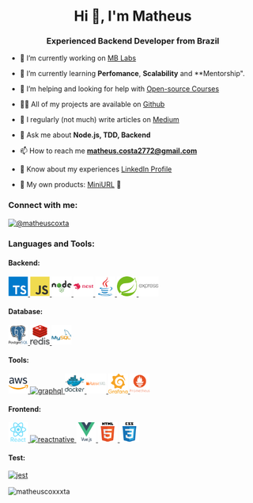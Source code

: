 <h1 align="center">Hi 👋, I'm Matheus</h1>
<h3 align="center">Experienced Backend Developer from Brazil</h3>

- 🔭 I’m currently working on [MB Labs](https://mblabs.com.br/)

- 🌱 I’m currently learning **Perfomance**, **Scalability** and **Mentorship".

- 🤝 I’m helping and looking for help with [Open-source Courses](https://github.com/opensource-courses)

- 👨‍💻 All of my projects are available on [Github](https://www.github.com/MatheusCoxxxta)

- 📝 I regularly (not much) write articles on [Medium](https://www.medium.com/@MatheusCoxta)

- 💬 Ask me about **Node.js, TDD, Backend**

- 📫 How to reach me **matheus.costa2772@gmail.com**

- 📄 Know about my experiences [LinkedIn Profile](https://www.linkedin.com/in/omatheus-costa)

- 🚀 My own products: [MiniURL](https://www.mini-url.xyz) 🔗

<h3 align="left">Connect with me:</h3>
<p align="left">
<a href="https://medium.com/@matheuscoxta" target="blank"><img align="center" src="https://raw.githubusercontent.com/rahuldkjain/github-profile-readme-generator/master/src/images/icons/Social/medium.svg" alt="@matheuscoxta" height="30" width="40" /></a> 
</p>
<h3 align="left">Languages and Tools:</h3>

<h4>Backend:</h4> 
<p> <a href="https://www.typescriptlang.org/" target="_blank" rel="noreferrer"> <img src="https://raw.githubusercontent.com/devicons/devicon/master/icons/typescript/typescript-original.svg" alt="typescript" width="40" height="40"/> <a href="https://developer.mozilla.org/en-US/docs/Web/JavaScript" target="_blank" rel="noreferrer"> <img src="https://raw.githubusercontent.com/devicons/devicon/master/icons/javascript/javascript-original.svg" alt="javascript" width="40" height="40"/> </a>  <a href="https://nodejs.org" target="_blank" rel="noreferrer"> <img src="https://raw.githubusercontent.com/devicons/devicon/master/icons/nodejs/nodejs-original-wordmark.svg" alt="nodejs" width="40" height="40"/> </a> <a href="https://nestjs.com/" target="_blank" rel="noreferrer"> <img src="https://raw.githubusercontent.com/devicons/devicon/master/icons/nestjs/nestjs-original-wordmark.svg" alt="nestjs" width="40" height="40"/> </a> <a href="" target="_blank" rel="noreferrer"> <img src="https://raw.githubusercontent.com/devicons/devicon/master/icons/java/java-original.svg" alt="javascript" width="40" height="40"/> </a> <a href="" target="_blank" rel="noreferrer"> <img src="https://raw.githubusercontent.com/devicons/devicon/master/icons/spring/spring-original.svg" alt="javascript" width="40" height="40"/> </a> <a href="https://expressjs.com" target="_blank" rel="noreferrer"> <img src="https://raw.githubusercontent.com/devicons/devicon/master/icons/express/express-original-wordmark.svg" alt="express" width="40" height="40"/> </a> </p>

<h4>Database:</h4> 
<p> <a href="https://www.postgresql.org" target="_blank" rel="noreferrer"> <img src="https://raw.githubusercontent.com/devicons/devicon/master/icons/postgresql/postgresql-original-wordmark.svg" alt="postgresql" width="40" height="40"/> </a> <a href="https://redis.io" target="_blank" rel="noreferrer"> <img src="https://raw.githubusercontent.com/devicons/devicon/master/icons/redis/redis-original-wordmark.svg" alt="aws" width="40" height="40"/> </a> <a href="https://www.mysql.com/" target="_blank" rel="noreferrer"> <img src="https://raw.githubusercontent.com/devicons/devicon/master/icons/mysql/mysql-original-wordmark.svg" alt="mysql" width="40" height="40"/> </a> </p>

<h4>Tools:</h4> 
<p>   <a href="https://aws.amazon.com" target="_blank" rel="noreferrer"> <img src="https://raw.githubusercontent.com/devicons/devicon/master/icons/amazonwebservices/amazonwebservices-original-wordmark.svg" alt="aws" width="40" height="40"/> </a> <a href="https://graphql.org" target="_blank" rel="noreferrer"> <img src="https://www.vectorlogo.zone/logos/graphql/graphql-icon.svg" alt="graphql" width="40" height="40"/> </a>  <a href="https://www.docker.com/" target="_blank" rel="noreferrer"> <img src="https://raw.githubusercontent.com/devicons/devicon/master/icons/docker/docker-original-wordmark.svg" alt="docker" width="40" height="40"/> </a> <a href="https://www.docker.com/" target="_blank" rel="noreferrer"> <img src="https://raw.githubusercontent.com/devicons/devicon/master/icons/rabbitmq/rabbitmq-original-wordmark.svg" alt="rabbitmq" width="40" height="40"/> </a> <a href="https://www.grafana.com/" target="_blank" rel="noreferrer"> <img src="https://raw.githubusercontent.com/devicons/devicon/master/icons/grafana/grafana-plain-wordmark.svg" alt="grafana" width="40" height="40"/> </a> <a href="https://prometheus.com/" target="_blank" rel="noreferrer"> <img src="https://github.com/devicons/devicon/blob/master/icons/prometheus/prometheus-plain-wordmark.svg" alt="prometheus" width="40" height="40"/> </a> </p>

<h4>Frontend:</h4> 
<p>   <a href="https://reactjs.org/" target="_blank" rel="noreferrer"> <img src="https://raw.githubusercontent.com/devicons/devicon/master/icons/react/react-original-wordmark.svg" alt="react" width="40" height="40"/> </a>   <a href="https://reactnative.dev/" target="_blank" rel="noreferrer"> <img src="https://reactnative.dev/img/header_logo.svg" alt="reactnative" width="40" height="40"/> </a> <a href="" target="_blank" rel="noreferrer"> <img src="https://raw.githubusercontent.com/devicons/devicon/master/icons/vuejs/vuejs-original-wordmark.svg" alt="reactnative" width="40" height="40"/> </a> <a href="" target="_blank" rel="noreferrer"> <img src="https://raw.githubusercontent.com/devicons/devicon/master/icons/html5/html5-original-wordmark.svg" alt="reactnative" width="40" height="40"/> </a> <a href="" target="_blank" rel="noreferrer"> <img src="https://raw.githubusercontent.com/devicons/devicon/master/icons/css3/css3-original-wordmark.svg" alt="reactnative" width="40" height="40"/> </a></p>

<h4>Test:</h4> 
 <p>  <a href="https://jestjs.io" target="_blank" rel="noreferrer"> <img src="https://www.vectorlogo.zone/logos/jestjsio/jestjsio-icon.svg" alt="jest" width="40" height="40"/> </a> </p>


<p><img align="center" src="https://github-readme-stats.vercel.app/api?username=MatheusCoxxxta&show_icons=true&theme=tokyonight&hide_border=true&bg_color=0d1117" alt="matheuscoxxxta" /></p>
